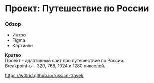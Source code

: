 # Проект: Путешествие по России

### Обзор

- Интро
- Figma
- Картинки

**Кратко**  
Проект - адаптивный сайт про путешествие по России.  
Breakpoint-ы - 320, 768, 1024 и 1280 пикселей.

https://w0lrid.github.io/russian-travel/
